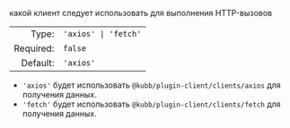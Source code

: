 какой клиент следует использовать для выполнения HTTP-вызовов

|           |                      |
|----------:|:---------------------|
|     Type: | `'axios' \| 'fetch'` |
| Required: | `false`              |
|  Default: | `'axios'`            |


- `'axios'` будет использовать `@kubb/plugin-client/clients/axios` для получения данных.
- `'fetch'` будет использовать `@kubb/plugin-client/clients/fetch` для получения данных.

